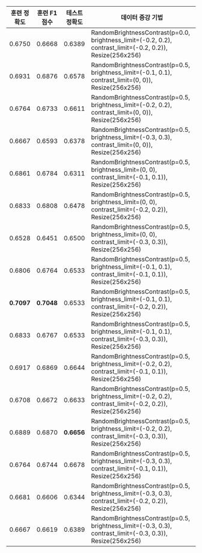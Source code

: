 | 훈련 정확도 | 훈련 F1 점수 | 테스트 정확도 | 데이터 증강 기법 |
|------------|-------------|--------------|-----------------|
| 0.6750 | 0.6668 | 0.6389 | RandomBrightnessContrast(p=0.0, brightness_limit=(-0.2, 0.2), contrast_limit=(-0.2, 0.2)), Resize(256x256) |
| 0.6931 | 0.6876 | 0.6578 | RandomBrightnessContrast(p=0.5, brightness_limit=(-0.1, 0.1), contrast_limit=(0, 0)), Resize(256x256) |
| 0.6764 | 0.6733 | 0.6611 | RandomBrightnessContrast(p=0.5, brightness_limit=(-0.2, 0.2), contrast_limit=(0, 0)), Resize(256x256) |
| 0.6667 | 0.6593 | 0.6378 | RandomBrightnessContrast(p=0.5, brightness_limit=(-0.3, 0.3), contrast_limit=(0, 0)), Resize(256x256) |
| 0.6861 | 0.6784 | 0.6311 | RandomBrightnessContrast(p=0.5, brightness_limit=(0, 0), contrast_limit=(-0.1, 0.1)), Resize(256x256) |
| 0.6833 | 0.6808 | 0.6478 | RandomBrightnessContrast(p=0.5, brightness_limit=(0, 0), contrast_limit=(-0.2, 0.2)), Resize(256x256) |
| 0.6528 | 0.6451 | 0.6500 | RandomBrightnessContrast(p=0.5, brightness_limit=(0, 0), contrast_limit=(-0.3, 0.3)), Resize(256x256) |
| 0.6806 | 0.6764 | 0.6533 | RandomBrightnessContrast(p=0.5, brightness_limit=(-0.1, 0.1), contrast_limit=(-0.1, 0.1)), Resize(256x256) |
| **0.7097** | **0.7048** | 0.6533 | RandomBrightnessContrast(p=0.5, brightness_limit=(-0.1, 0.1), contrast_limit=(-0.2, 0.2)), Resize(256x256) |
| 0.6833 | 0.6767 | 0.6533 | RandomBrightnessContrast(p=0.5, brightness_limit=(-0.1, 0.1), contrast_limit=(-0.3, 0.3)), Resize(256x256) |
| 0.6917 | 0.6869 | 0.6644 | RandomBrightnessContrast(p=0.5, brightness_limit=(-0.2, 0.2), contrast_limit=(-0.1, 0.1)), Resize(256x256) |
| 0.6708 | 0.6672 | 0.6633 | RandomBrightnessContrast(p=0.5, brightness_limit=(-0.2, 0.2), contrast_limit=(-0.2, 0.2)), Resize(256x256) |
| 0.6889 | 0.6870 | **0.6656** | RandomBrightnessContrast(p=0.5, brightness_limit=(-0.2, 0.2), contrast_limit=(-0.3, 0.3)), Resize(256x256) |
| 0.6764 | 0.6744 | 0.6678 | RandomBrightnessContrast(p=0.5, brightness_limit=(-0.3, 0.3), contrast_limit=(-0.1, 0.1)), Resize(256x256) |
| 0.6681 | 0.6606 | 0.6344 | RandomBrightnessContrast(p=0.5, brightness_limit=(-0.3, 0.3), contrast_limit=(-0.2, 0.2)), Resize(256x256) |
| 0.6667 | 0.6619 | 0.6389 | RandomBrightnessContrast(p=0.5, brightness_limit=(-0.3, 0.3), contrast_limit=(-0.3, 0.3)), Resize(256x256) |
